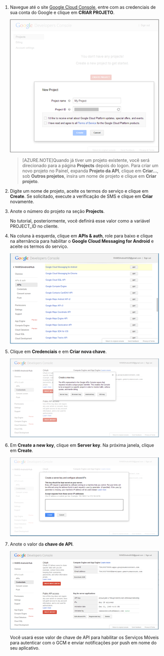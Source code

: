 ﻿


1. Navegue até o site <a href="http://cloud.google.com/console" target="_blank">Google Cloud Console</a>, entre com as credenciais de sua conta do Google e clique em **CRIAR PROJETO**.

   	![](./media/notification-hubs-android-get-started/mobile-services-google-new-project.png)   

	>[AZURE.NOTE]Quando já tiver um projeto existente, você será direcionado para a página <strong>Projects</strong> depois do logon. Para criar um novo projeto no Painel, expanda <strong>Projeto da API</strong>, clique em <strong>Criar...</strong>, sob <strong>Outros projetos</strong>, insira um nome de projeto e clique em <strong>Criar projeto</strong>.

2. Digite um nome de projeto, aceite os termos do serviço e clique em **Create**. Se solicitado, execute a verificação de SMS e clique em **Criar** novamente.

3. Anote o número do projeto na seção **Projects**. 

	No tutorial, posteriormente, você definirá esse valor como a variável PROJECT_ID no cliente.

4. Na coluna à esquerda, clique em **APIs & auth**, role para baixo e clique na alternância para habilitar o **Google Cloud Messaging for Android** e aceite os termos do serviço. 

	![](./media/notification-hubs-android-get-started/mobile-services-google-enable-GCM.png)

5. Clique em **Credenciais** e em **Criar nova chave**. 

   	![](./media/notification-hubs-android-get-started/mobile-services-google-create-server-key.png)

6. Em **Create a new key**, clique em **Server key**. Na próxima janela, clique em **Create**.

   	![](./media/notification-hubs-android-get-started/mobile-services-google-create-server-key2.png)

7. Anote o valor da **chave de API**.

   	![](./media/notification-hubs-android-get-started/mobile-services-google-create-server-key3.png) 

	Você usará esse valor de chave de API para habilitar os Serviços Móveis para autenticar com o GCM e enviar notificações por push em nome do seu aplicativo.

<!--HONumber=42-->
